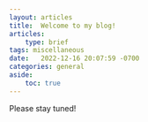```yaml
---
layout: articles
title:  Welcome to my blog!
articles:
    type: brief
tags: miscellaneous
date:   2022-12-16 20:07:59 -0700
categories: general
aside:
    toc: true
---
```



Please stay tuned!
